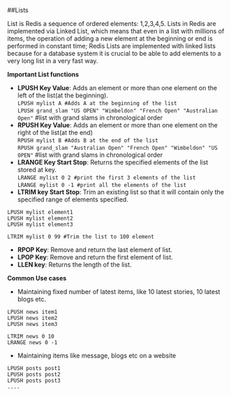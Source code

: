 ##Lists

List is Redis a sequence of ordered elements: 1,2,3,4,5. Lists in Redis are implemented via Linked List, which means that even in a list with millions of items, the operation of adding a new element at the beginning or end is performed in constant time;  Redis Lists are implemented with linked lists because for a database system it is crucial to be able to add elements to a very long list in a very fast way.

__Important List functions__

* __LPUSH Key Value__: Adds an element or more than one element on the left of the list(at the beginning).  
`LPUSH mylist A #Adds A at the beginning of the list`  
`LPUSH grand_slam "US OPEN" "Wimbeldon" "French Open" "Australian Open"` #list with grand slams in chronological order  
* __RPUSH Key Value__: Adds an element or more than one element on the right of the list(at the end)  
`RPUSH mylist B #Adds B at the end of the list`  
`RPUSH grand_slam "Australian Open" "French Open" "Wimbeldon" "US OPEN"` #list with grand slams in chronological order 
* __LRANGE Key Start Stop__: Returns the specified elements of the list stored at key.  
`LRANGE mylist 0 2 #print the first 3 elements of the list`  
`LRANGE mylist 0 -1 #print all the elements of the list`  
* __LTRIM key Start Stop__: Trim an existing list so that it will contain only the specified range of elements specified.   
```
LPUSH mylist element1
LPUSH mylist element2
LPUSH mylist element3

LTRIM mylist 0 99 #Trim the list to 100 element
```

* __RPOP Key__: Remove and return the last element of list.  
* __LPOP Key__: Remove and return the first element of list.  
* __LLEN key__: Returns the length of the list.

__Common Use cases__

* Maintaining fixed number of latest items, like 10 latest stories, 10 latest blogs etc.
```
LPUSH news item1
LPUSH news item2
LPUSH news item3

LTRIM news 0 10
LRANGE news 0 -1
``` 

* Maintaining items like message, blogs etc on a website
```
LPUSH posts post1
LPUSH posts post2
LPUSH posts post3
....

```
